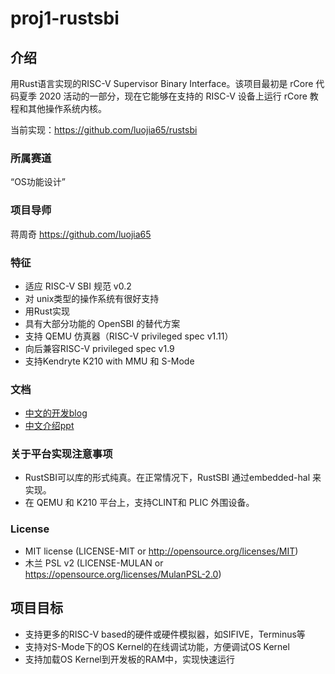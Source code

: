 # proj1-rustsbi

## 介绍
用Rust语言实现的RISC-V Supervisor Binary Interface。该项目最初是 rCore 代码夏季 2020 活动的一部分，现在它能够在支持的 RISC-V 设备上运行 rCore 教程和其他操作系统内核。

当前实现：https://github.com/luojia65/rustsbi

### 所属赛道
“OS功能设计”

### 项目导师
蒋周奇  https://github.com/luojia65

### 特征
- 适应 RISC-V SBI 规范 v0.2
- 对 unix类型的操作系统有很好支持
- 用Rust实现
- 具有大部分功能的 OpenSBI 的替代方案
- 支持 QEMU 仿真器（RISC-V privileged spec v1.11）
- 向后兼容RISC-V privileged spec v1.9
- 支持Kendryte  K210 with MMU 和 S-Mode

### 文档
- [中文的开发blog](https://github.com/luojia65/rcore-os-blog/blob/master/source/_posts/os-report-final-luojia65.md)
- [中文介绍ppt](https://github.com/luojia65/DailySchedule/blob/master/Rust%E8%AF%AD%E8%A8%80%E4%B8%8ERISC-V%E6%93%8D%E4%BD%9C%E7%B3%BB%E7%BB%9F.pdf)


### 关于平台实现注意事项
- RustSBI可以库的形式纯真。在正常情况下，RustSBI 通过embedded-hal 来实现。
- 在 QEMU 和 K210 平台上，支持CLINT和 PLIC 外围设备。

### License
- MIT license (LICENSE-MIT or http://opensource.org/licenses/MIT)
- 木兰 PSL v2 (LICENSE-MULAN or https://opensource.org/licenses/MulanPSL-2.0)

## 项目目标
- 支持更多的RISC-V based的硬件或硬件模拟器，如SIFIVE，Terminus等
- 支持对S-Mode下的OS Kernel的在线调试功能，方便调试OS Kernel
- 支持加载OS Kernel到开发板的RAM中，实现快速运行

